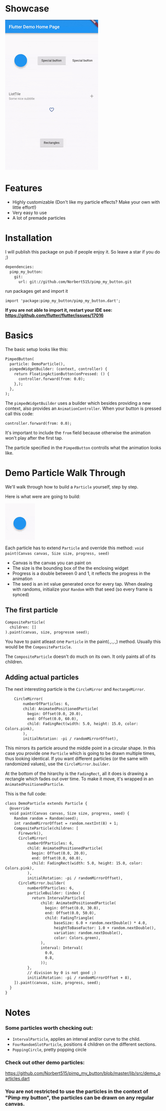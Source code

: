 # Showcase
![pimp_my_button-showcase](media/pimp_my_gif.gif "pimp_my_button-showcase")

# Features

- Highly customizable (Don't like my particle effects? Make your own with little effort!)
- Very easy to use
- A lot of premade particles

# Installation

I will publish this package on pub if people enjoy it. So leave a star if you do ;)

```
dependencies:
  pimp_my_button:
    git:
      url: git://github.com/Norbert515/pimp_my_button.git
```
run packages get and import it
```
import 'package:pimp_my_button/pimp_my_button.dart';
```
**If you are not able to import it, restart your IDE see: https://github.com/flutter/flutter/issues/17016**

# Basics

The basic setup looks like this:

```
PimpedButton(
  particle: DemoParticle(),
  pimpedWidgetBuilder: (context, controller) {
    return FloatingActionButton(onPressed: () {
      controller.forward(from: 0.0);
    },);
  },
);
```
The `pimpedWidgetBuilder` uses a builder which besides providing a new context, also provides an `AnimationController`.
When your button is pressed call this code:

```
controller.forward(from: 0.0);
```
It's important to include the `from` field because otherwise the animation won't play after the first tap.

The particle specified in the `PimpedButton` controlls what the animation looks like.

# Demo Particle Walk Through

We'll walk through how to build a `Particle` yourself, step by step. 

Here is what were are going to build:

![fab](media/fab.gif "fab")


Each particle has to extend `Particle` and override this method:
`void paint(Canvas canvas, Size size, progress, seed)`
- Canvas is the canvas you can paint on
- The size is the bounding box of the the enclosing widget
- Progress is a double between 0 and 1, it reflects the progress in the animation
- The seed is an int value generated once for every tap. When dealing with randoms, initialize your
`Random` with that seed (so every frame is synced)

## The first particle
```
CompositeParticle(
  children: []
).paint(canvas, size, progressm seed);
```
You have to paint atleast one `Particle` in the paint(.,.,.,) method. Usually this would be the `CompositeParticle`.

The `CompositeParticle` doesn't do much on its own. It only paints all of its children.


## Adding actual particles

The next interesting particle is the `CircleMirror` and `RectangeMirror`.

```
    CircleMirror(
        numberOfParticles: 6,
        child: AnimatedPositionedParticle(
          begin: Offset(0.0, 20.0),
          end: Offset(0.0, 60.0),
          child: FadingRect(width: 5.0, height: 15.0, color: Colors.pink),
        ),
        initialRotation: -pi / randomMirrorOffset),
```
This mirrors its particle around the middle point in a circular shape.
In this case you provide one `Particle` which is going to be drawn multiple times, thus looking
identical. If you want different particles (or the same with randomized values), use the `CircleMirror.builder`.

At the bottom of the hirarchy is the `FadingRect`, all it does is drawing a rectangle which fades out over time. 
To make it move, it's wrapped in an `AnimatedPositionedParticle`.

This is the full code:
```
class DemoParticle extends Particle {
  @override
  void paint(Canvas canvas, Size size, progress, seed) {
    Random random = Random(seed);
    int randomMirrorOffset = random.nextInt(8) + 1;
    CompositeParticle(children: [
      Firework(),
      CircleMirror(
          numberOfParticles: 6,
          child: AnimatedPositionedParticle(
            begin: Offset(0.0, 20.0),
            end: Offset(0.0, 60.0),
            child: FadingRect(width: 5.0, height: 15.0, color: Colors.pink),
          ),
          initialRotation: -pi / randomMirrorOffset),
      CircleMirror.builder(
          numberOfParticles: 6,
          particleBuilder: (index) {
            return IntervalParticle(
                child: AnimatedPositionedParticle(
                  begin: Offset(0.0, 30.0),
                  end: Offset(0.0, 50.0),
                  child: FadingTriangle(
                      baseSize: 6.0 + random.nextDouble() * 4.0,
                      heightToBaseFactor: 1.0 + random.nextDouble(),
                      variation: random.nextDouble(),
                      color: Colors.green),
                ),
                interval: Interval(
                  0.0,
                  0.8,
                ));
          },
          // division by 0 is not good ;)
          initialRotation: -pi / randomMirrorOffset + 8),
    ]).paint(canvas, size, progress, seed);
  }
}
```


# Notes

### Some particles worth checking out:
- `IntervalParticle`, applies an interval and/or curve to the child.
- `FourRandomSlotParticle`, positions 4 children on the different sections.
- `PoppingCircle`, pretty popping circle

### Check out other demo particles:
https://github.com/Norbert515/pimp_my_button/blob/master/lib/src/demo_particles.dart

### You are not restricted to use the particles in the context of "Pimp my button", the particles can be drawn on any regular canvas.



